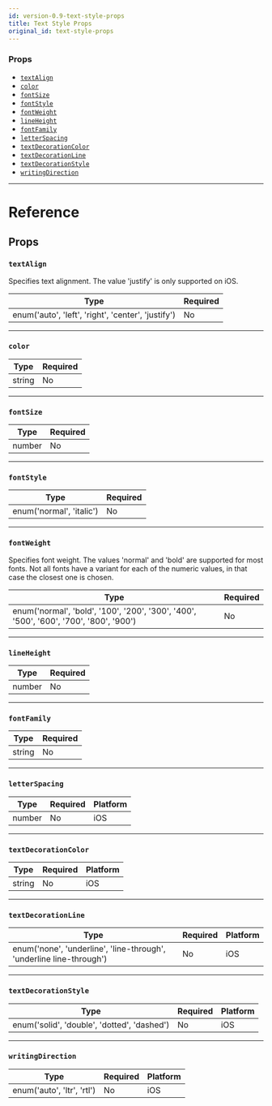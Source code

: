 ```yaml
---
id: version-0.9-text-style-props
title: Text Style Props
original_id: text-style-props
---
```

### Props

- [`textAlign`](text-style-props.md#textalign)
- [`color`](text-style-props.md#color)
- [`fontSize`](text-style-props.md#fontsize)
- [`fontStyle`](text-style-props.md#fontstyle)
- [`fontWeight`](text-style-props.md#fontweight)
- [`lineHeight`](text-style-props.md#lineheight)
- [`fontFamily`](text-style-props.md#fontfamily)
- [`letterSpacing`](text-style-props.md#letterspacing)
- [`textDecorationColor`](text-style-props.md#textdecorationcolor)
- [`textDecorationLine`](text-style-props.md#textdecorationline)
- [`textDecorationStyle`](text-style-props.md#textdecorationstyle)
- [`writingDirection`](text-style-props.md#writingdirection)






---

# Reference

## Props

### `textAlign`

Specifies text alignment. The value 'justify' is only supported on iOS.

| Type | Required |
| - | - |
| enum('auto', 'left', 'right', 'center', 'justify') | No |




---

### `color`



| Type | Required |
| - | - |
| string | No |




---

### `fontSize`



| Type | Required |
| - | - |
| number | No |




---

### `fontStyle`



| Type | Required |
| - | - |
| enum('normal', 'italic') | No |




---

### `fontWeight`

Specifies font weight. The values 'normal' and 'bold' are supported for
most fonts. Not all fonts have a variant for each of the numeric values,
in that case the closest one is chosen.

| Type | Required |
| - | - |
| enum('normal', 'bold', '100', '200', '300', '400', '500', '600', '700', '800', '900') | No |




---

### `lineHeight`



| Type | Required |
| - | - |
| number | No |




---

### `fontFamily`



| Type | Required |
| - | - |
| string | No |




---

### `letterSpacing`



| Type | Required | Platform |
| - | - | - |
| number | No | iOS  |




---

### `textDecorationColor`



| Type | Required | Platform |
| - | - | - |
| string | No | iOS  |




---

### `textDecorationLine`



| Type | Required | Platform |
| - | - | - |
| enum('none', 'underline', 'line-through', 'underline line-through') | No | iOS  |




---

### `textDecorationStyle`



| Type | Required | Platform |
| - | - | - |
| enum('solid', 'double', 'dotted', 'dashed') | No | iOS  |




---

### `writingDirection`



| Type | Required | Platform |
| - | - | - |
| enum('auto', 'ltr', 'rtl') | No | iOS  |






